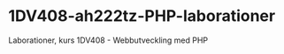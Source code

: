 1DV408-ah222tz-PHP-laborationer
===============================

Laborationer, kurs 1DV408 - Webbutveckling med PHP
